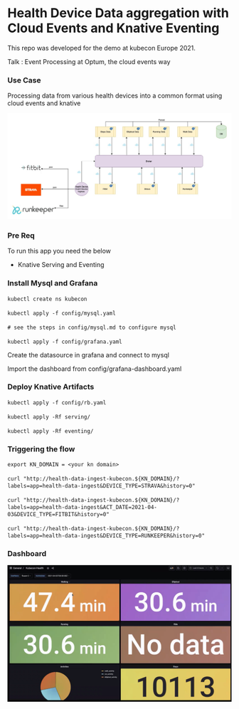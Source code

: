 # Health Device Data aggregation with Cloud Events and Knative Eventing

This repo was developed for the demo at kubecon Europe 2021.

Talk : Event Processing at Optum, the cloud events way

### Use Case

Processing data from various health devices into a common format using cloud events and knative

![](./images/health.jpg)

### Pre Req

To run this app you need the below

* Knative Serving and Eventing

### Install Mysql and Grafana

```
kubectl create ns kubecon

kubectl apply -f config/mysql.yaml

# see the steps in config/mysql.md to configure mysql

kubectl apply -f config/grafana.yaml
```

Create the datasource in grafana and connect to mysql

Import the dashboard from config/grafana-dashboard.yaml

### Deploy Knative Artifacts

```
kubectl apply -f config/rb.yaml

kubectl apply -Rf serving/

kubectl apply -Rf eventing/
```

### Triggering the flow

```
export KN_DOMAIN = <your kn domain>

curl "http://health-data-ingest-kubecon.${KN_DOMAIN}/?labels=app=health-data-ingest&DEVICE_TYPE=STRAVA&history=0"

curl "http://health-data-ingest-kubecon.${KN_DOMAIN}/?labels=app=health-data-ingest&ACT_DATE=2021-04-03&DEVICE_TYPE=FITBIT&history=0"

curl "http://health-data-ingest-kubecon.${KN_DOMAIN}/?labels=app=health-data-ingest&DEVICE_TYPE=RUNKEEPER&history=0"
```

### Dashboard

![](./images/dashboard.png)



